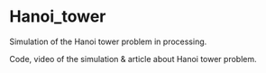 # Hanoi_tower
Simulation of the Hanoi tower problem in processing.

Code, video of the simulation & article about Hanoi tower problem.
